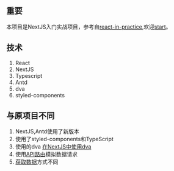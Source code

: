 

## 重要
本项目是NextJS入门实战项目，参考自[react-in-practice](https://github.com/jaggerwang/react-in-practice),欢迎[start](https://github.com/jaggerwang/react-in-practice)。

## 技术
1. React
2. NextJS
3. Typescript
4. Antd
5. dva
6. styled-components

## 与原项目不同
1. NextJS,Antd使用了新版本
2. 使用了styled-components和TypeScript
3. 使用的dva [在NextJS中使用dva](https://github.com/dvajs/dva/tree/master/examples/with-nextjs)
4. 使用[API路由](https://www.nextjs.cn/docs/api-routes/introduction)模拟数据请求
5. [获取数据](https://www.nextjs.cn/docs/basic-features/data-fetching)方式不同
